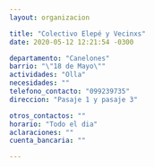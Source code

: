 ```yaml
---
layout: organizacion

title: "Colectivo Elepé y Vecinxs"
date: 2020-05-12 12:21:54 -0300

departamento: "Canelones"
barrio: "\"18 de Mayo\""
actividades: "Olla"
necesidades: ""
telefono_contacto: "099239735"
direccion: "Pasaje 1 y pasaje 3"

otros_contactos: ""
horario: "Todo el dia"
aclaraciones: ""
cuenta_bancaria: ""

---
```

